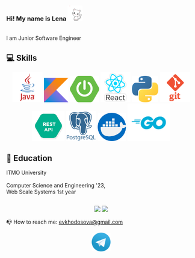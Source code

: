 ### Hi! My name is Lena <img height=40 width=40 src="https://github.com/ImLena/ImLena/blob/main/resources/kind.gif"/>
<br>
I am Junior Software Engineer

## 💻 Skills
<div align='center'>
  <img height=80 src="https://github.com/ImLena/ImLena/blob/main/resources/java.png"/>
  <img height=65 src="https://github.com/ImLena/ImLena/blob/main/resources/Kotlin_Icon.png"/>
  <img height=70 src="https://github.com/ImLena/ImLena/blob/main/resources/spring_boot_logo.png"/>
  <img height=80 src="https://github.com/ImLena/ImLena/blob/main/resources/react.png"/>      
  <img height=70 src="https://github.com/ImLena/ImLena/blob/main/resources/python.png"/>  
  <img height=80 src="https://github.com/ImLena/ImLena/blob/main/resources/git.png"/>
  <img height=80 src="https://github.com/ImLena/ImLena/blob/main/resources/restapi.png"/>
  <img height=80 src="https://github.com/ImLena/ImLena/blob/main/resources/postgresql.png"/>
  <img height=75 src="https://github.com/ImLena/ImLena/blob/main/resources/docker.png"/>
  <img height=100 src="https://github.com/ImLena/ImLena/blob/main/resources/go-logo.png"/>

  </div>
  
## 🏫 Education
  ITMO University
  <br></br>
  Computer Science and Engineering '23,<br>
  Web Scale Systems 1st year

##
<p align='center'>
   <a href="https://github-readme-stats.vercel.app/api?username=imlena&show_icons=true&count_private=true&theme=tokyonight&hide=issues,prs"><img
           height=150
           src="https://github-readme-stats.vercel.app/api?username=imlena&show_icons=true&count_private=true&theme=tokyonight&hide=issues,prs"/></a>
   <a href="https://github.com/romankh3/github-readme-stats"><img height=150
                                                                  src="https://github-readme-stats.vercel.app/api/top-langs/?username=imlena&layout=compact&theme=tokyonight"/></a>
</p>

📭 How to reach me: evkhodosova@gmail.com
<p align='center'>
 <a href="https://t.me/yesimlena"><img height=50 src="https://github.com/ImLena/ImLena/blob/main/resources/tg.png"/></a>
</p>
